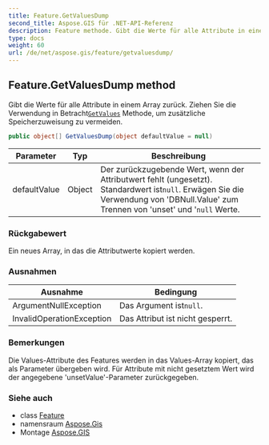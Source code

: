```yaml
---
title: Feature.GetValuesDump
second_title: Aspose.GIS für .NET-API-Referenz
description: Feature methode. Gibt die Werte für alle Attribute in einem Array zurück. Ziehen Sie die Verwendung in BetrachtGetValues Methode um zusätzliche Speicherzuweisung zu vermeiden.
type: docs
weight: 60
url: /de/net/aspose.gis/feature/getvaluesdump/
---
```

## Feature.GetValuesDump method

Gibt die Werte für alle Attribute in einem Array zurück. Ziehen Sie die Verwendung in Betracht[`GetValues`](../getvalues/) Methode, um zusätzliche Speicherzuweisung zu vermeiden.

```csharp
public object[] GetValuesDump(object defaultValue = null)
```

| Parameter | Typ | Beschreibung |
| --- | --- | --- |
| defaultValue | Object | Der zurückzugebende Wert, wenn der Attributwert fehlt (ungesetzt). Standardwert ist`null`. Erwägen Sie die Verwendung von 'DBNull.Value' zum Trennen von 'unset' und '`null` Werte. |

### Rückgabewert

Ein neues Array, in das die Attributwerte kopiert werden.

### Ausnahmen

| Ausnahme | Bedingung |
| --- | --- |
| ArgumentNullException | Das Argument ist`null`. |
| InvalidOperationException | Das Attribut ist nicht gesperrt. |

### Bemerkungen

Die Values-Attribute des Features werden in das Values-Array kopiert, das als Parameter übergeben wird. Für Attribute mit nicht gesetztem Wert wird der angegebene 'unsetValue'-Parameter zurückgegeben.

### Siehe auch

* class [Feature](../)
* namensraum [Aspose.Gis](../../feature/)
* Montage [Aspose.GIS](../../../)


